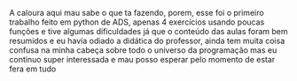 A caloura aqui mau sabe o que ta fazendo, porem, esse foi o primeiro trabalho feito em python de ADS, apenas 4 exercícios usando poucas funções e tive algumas dificuldades já que o conteúdo das aulas foram bem resumidos e eu havia odiado a didática do professor, ainda tem muita coisa confusa na minha cabeça sobre todo o universo da programação mas eu continuo super interessada e mau posso esperar pelo momento de estar fera em tudo
